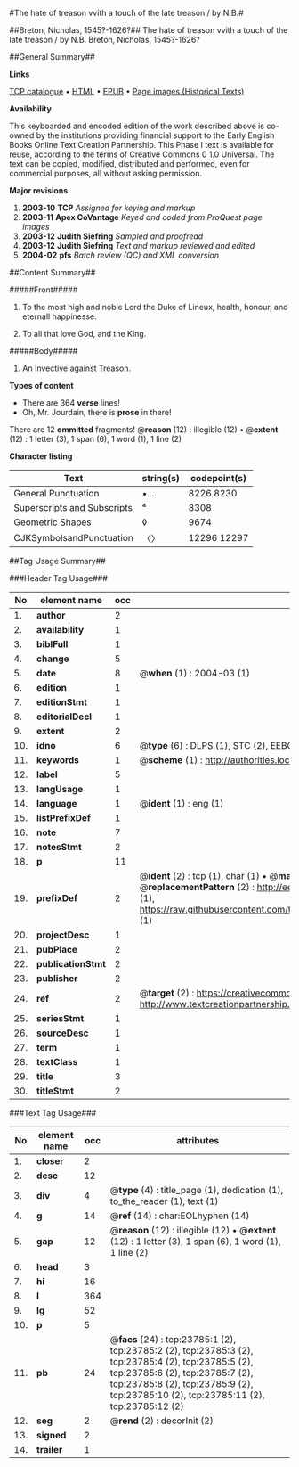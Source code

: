 #The hate of treason vvith a touch of the late treason / by N.B.#

##Breton, Nicholas, 1545?-1626?##
The hate of treason vvith a touch of the late treason / by N.B.
Breton, Nicholas, 1545?-1626?

##General Summary##

**Links**

[TCP catalogue](http://www.ota.ox.ac.uk/tcp/)  • 
[HTML](http://tei.it.ox.ac.uk/tcp/Texts-HTML/free/A16/A16750.html)  • 
[EPUB](http://tei.it.ox.ac.uk/tcp/Texts-EPUB/free/A16/A16750.epub) • 
[Page images (Historical Texts)](https://data.historicaltexts.jisc.ac.uk/view?pubId=eebo-20190805e&pageId=eebo-20190805e-23785-1)

**Availability**

This keyboarded and encoded edition of the
	       work described above is co-owned by the institutions
	       providing financial support to the Early English Books
	       Online Text Creation Partnership. This Phase I text is
	       available for reuse, according to the terms of Creative
	       Commons 0 1.0 Universal. The text can be copied,
	       modified, distributed and performed, even for
	       commercial purposes, all without asking permission.

**Major revisions**

1. __2003-10__ __TCP__ *Assigned for keying and markup*
1. __2003-11__ __Apex CoVantage__ *Keyed and coded from ProQuest page images*
1. __2003-12__ __Judith Siefring__ *Sampled and proofread*
1. __2003-12__ __Judith Siefring__ *Text and markup reviewed and edited*
1. __2004-02__ __pfs__ *Batch review (QC) and XML conversion*

##Content Summary##

#####Front#####

1. To the most high and noble Lord the Duke of Lineux, health, honour, and eternall happinesse.

1. To all that love God, and the King.

#####Body#####

1. An Invective against Treason.

**Types of content**

  * There are 364 **verse** lines!
  * Oh, Mr. Jourdain, there is **prose** in there!

There are 12 **ommitted** fragments! 
 @__reason__ (12) : illegible (12)  •  @__extent__ (12) : 1 letter (3), 1 span (6), 1 word (1), 1 line (2)

**Character listing**


|Text|string(s)|codepoint(s)|
|---|---|---|
|General Punctuation|•…|8226 8230|
|Superscripts             and Subscripts|⁴|8308|
|Geometric Shapes|◊|9674|
|CJKSymbolsandPunctuation|〈〉|12296 12297|

##Tag Usage Summary##

###Header Tag Usage###

|No|element name|occ|attributes|
|---|---|---|---|
|1.|__author__|2||
|2.|__availability__|1||
|3.|__biblFull__|1||
|4.|__change__|5||
|5.|__date__|8| @__when__ (1) : 2004-03 (1)|
|6.|__edition__|1||
|7.|__editionStmt__|1||
|8.|__editorialDecl__|1||
|9.|__extent__|2||
|10.|__idno__|6| @__type__ (6) : DLPS (1), STC (2), EEBO-CITATION (1), OCLC (1), VID (1)|
|11.|__keywords__|1| @__scheme__ (1) : http://authorities.loc.gov/ (1)|
|12.|__label__|5||
|13.|__langUsage__|1||
|14.|__language__|1| @__ident__ (1) : eng (1)|
|15.|__listPrefixDef__|1||
|16.|__note__|7||
|17.|__notesStmt__|2||
|18.|__p__|11||
|19.|__prefixDef__|2| @__ident__ (2) : tcp (1), char (1)  •  @__matchPattern__ (2) : ([0-9\-]+):([0-9IVX]+) (1), (.+) (1)  •  @__replacementPattern__ (2) : http://eebo.chadwyck.com/downloadtiff?vid=$1&page=$2 (1), https://raw.githubusercontent.com/textcreationpartnership/Texts/master/tcpchars.xml#$1 (1)|
|20.|__projectDesc__|1||
|21.|__pubPlace__|2||
|22.|__publicationStmt__|2||
|23.|__publisher__|2||
|24.|__ref__|2| @__target__ (2) : https://creativecommons.org/publicdomain/zero/1.0/ (1), http://www.textcreationpartnership.org/docs/. (1)|
|25.|__seriesStmt__|1||
|26.|__sourceDesc__|1||
|27.|__term__|1||
|28.|__textClass__|1||
|29.|__title__|3||
|30.|__titleStmt__|2||


###Text Tag Usage###

|No|element name|occ|attributes|
|---|---|---|---|
|1.|__closer__|2||
|2.|__desc__|12||
|3.|__div__|4| @__type__ (4) : title_page (1), dedication (1), to_the_reader (1), text (1)|
|4.|__g__|14| @__ref__ (14) : char:EOLhyphen (14)|
|5.|__gap__|12| @__reason__ (12) : illegible (12)  •  @__extent__ (12) : 1 letter (3), 1 span (6), 1 word (1), 1 line (2)|
|6.|__head__|3||
|7.|__hi__|16||
|8.|__l__|364||
|9.|__lg__|52||
|10.|__p__|5||
|11.|__pb__|24| @__facs__ (24) : tcp:23785:1 (2), tcp:23785:2 (2), tcp:23785:3 (2), tcp:23785:4 (2), tcp:23785:5 (2), tcp:23785:6 (2), tcp:23785:7 (2), tcp:23785:8 (2), tcp:23785:9 (2), tcp:23785:10 (2), tcp:23785:11 (2), tcp:23785:12 (2)|
|12.|__seg__|2| @__rend__ (2) : decorInit (2)|
|13.|__signed__|2||
|14.|__trailer__|1||
